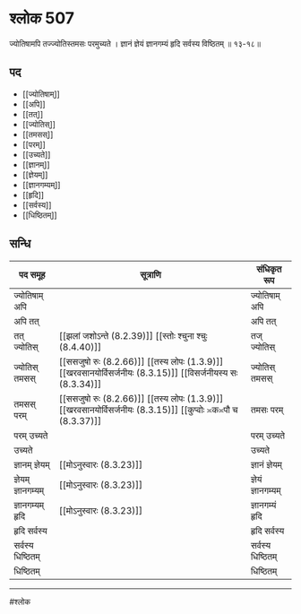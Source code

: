 # श्लोक 507

ज्योतिषामपि तज्ज्योतिस्तमसः परमुच्यते ।
ज्ञानं ज्ञेयं ज्ञानगम्यं हृदि सर्वस्य विष्ठितम् ॥ १३-१८॥


## पद 

- [[ज्योतिषाम्]]
- [[अपि]]
- [[तत्]]
- [[ज्योतिस्]]
- [[तमसस्]]
- [[परम्]]
- [[उच्यते]]
- [[ज्ञानम्]]
- [[ज्ञेयम्]]
- [[ज्ञानगम्यम्]]
- [[हृदि]]
- [[सर्वस्य]]
- [[धिष्ठितम्]]

## सन्धि

| पद समूह | सूत्राणि | संधिकृत रूप |
| ----- | ----- | ----- |
| ज्योतिषाम् अपि |  | ज्योतिषाम् अपि |
| अपि तत् |  | अपि तत् |
| तत् ज्योतिस् |  [[झलां जशोऽन्ते (8.2.39)]] [[स्तोः श्चुना श्चुः (8.4.40)]] | तज् ज्योतिस् |
| ज्योतिस् तमसस् |  [[ससजुषो रुः (8.2.66)]] [[तस्य लोपः (1.3.9)]] [[खरवसानयोर्विसर्जनीयः (8.3.15)]] [[विसर्जनीयस्य सः (8.3.34)]] | ज्योतिस् तमसस् |
| तमसस् परम् |  [[ससजुषो रुः (8.2.66)]] [[तस्य लोपः (1.3.9)]] [[खरवसानयोर्विसर्जनीयः (8.3.15)]] [[कुप्वोः ≍क≍पौ च (8.3.37)]] | तमसः परम् |
| परम् उच्यते |  | परम् उच्यते |
| उच्यते |  | उच्यते |
| ज्ञानम् ज्ञेयम् |  [[मोऽनुस्वारः (8.3.23)]] | ज्ञानं ज्ञेयम् |
| ज्ञेयम् ज्ञानगम्यम् |  [[मोऽनुस्वारः (8.3.23)]] | ज्ञेयं ज्ञानगम्यम् |
| ज्ञानगम्यम् हृदि |  [[मोऽनुस्वारः (8.3.23)]] | ज्ञानगम्यं हृदि |
| हृदि सर्वस्य |  | हृदि सर्वस्य |
| सर्वस्य धिष्ठितम् |  | सर्वस्य धिष्ठितम् |
| धिष्ठितम् |  | धिष्ठितम् |


---

#श्लोक
